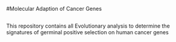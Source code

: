 #Molecular Adaption of Cancer Genes
##
This repository contains all
Evolutionary analysis to determine the signatures of germinal positive selection on human cancer genes 
